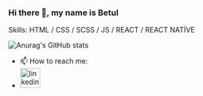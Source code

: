 ### Hi there 👋, my name is Betul

Skills: HTML / CSS / SCSS / JS / REACT / REACT NATİVE 


![Anurag's GitHub stats](https://github-readme-stats.vercel.app/api?username=betuldemirr&show_icons=true&theme=radical)

- 📫 How to reach me: 
-    [<img src='https://cdn.jsdelivr.net/npm/simple-icons@3.0.1/icons/linkedin.svg' alt='linkedin' height='40'>](https://www.linkedin.com/in/https://www.linkedin.com/in/betuldemirrr)  
<!--
**betuldemirr/betuldemirr** is a ✨ _special_ ✨ repository because its `README.md` (this file) appears on your GitHub profile.

Here are some ideas to get you started:

- 🔭 I’m currently working on ...
- 🌱 I’m currently learning ...
- 👯 I’m looking to collaborate on ...
- 🤔 I’m looking for help with ...
- 💬 Ask me about ...
- 📫 How to reach me: ...
- 😄 Pronouns: ...
- ⚡ Fun fact: ...
-->

